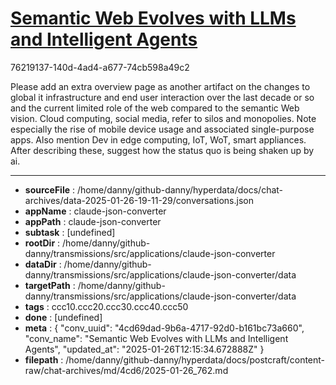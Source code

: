 # [Semantic Web Evolves with LLMs and Intelligent Agents](https://claude.ai/chat/4cd69dad-9b6a-4717-92d0-b161bc73a660)

76219137-140d-4ad4-a677-74cb598a49c2

Please add an extra overview page as another artifact on the changes to global it infrastructure and end user interaction over the last decade or so and the current limited role of the web compared to the semantic Web vision. Cloud computing, social media, refer to silos and monopolies. Note especially  the rise of mobile device usage and associated single-purpose apps. Also mention Dev in edge computing, IoT, WoT, smart appliances. After describing these, suggest how the status quo is being shaken up by ai.

---

* **sourceFile** : /home/danny/github-danny/hyperdata/docs/chat-archives/data-2025-01-26-19-11-29/conversations.json
* **appName** : claude-json-converter
* **appPath** : claude-json-converter
* **subtask** : [undefined]
* **rootDir** : /home/danny/github-danny/transmissions/src/applications/claude-json-converter
* **dataDir** : /home/danny/github-danny/transmissions/src/applications/claude-json-converter/data
* **targetPath** : /home/danny/github-danny/transmissions/src/applications/claude-json-converter/data
* **tags** : ccc10.ccc20.ccc30.ccc40.ccc50
* **done** : [undefined]
* **meta** : {
  "conv_uuid": "4cd69dad-9b6a-4717-92d0-b161bc73a660",
  "conv_name": "Semantic Web Evolves with LLMs and Intelligent Agents",
  "updated_at": "2025-01-26T12:15:34.672888Z"
}
* **filepath** : /home/danny/github-danny/hyperdata/docs/postcraft/content-raw/chat-archives/md/4cd6/2025-01-26_762.md